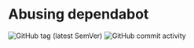 Abusing dependabot
===

![GitHub tag (latest SemVer)](https://img.shields.io/github/v/tag/noroutine/upstream) ![GitHub commit activity](https://img.shields.io/github/commit-activity/m/noroutine/upstream) 
